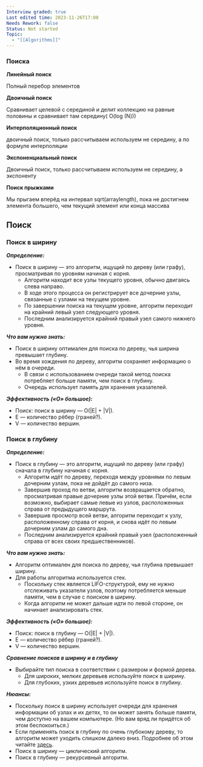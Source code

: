 ```yaml
---
Interview graded: true
Last edited time: 2023-11-26T17:08
Needs Rework: false
Status: Not started
Topic:
  - "[[Algorithms]]"
---
```

### **Поиска**

**Линейный поиск**

Полный перебор элементов

**Двоичный поиск**

Сравнивает целевой с серединой и делит коллекцию на равные половины и сравнивает там середину( O(log (N)))

**Интерполяционный поиск**

двоичный поиск, только рассчитываем используем не середину, а по формуле интерполяции

**Экспоненциальный поиск**

Двоичный поиск, только рассчитываем используем не середину, а экспоненту

**Поиск прыжками**

Мы прыгаем вперёд на интервал sqrt(arraylength), пока не достигнем элемента большего, чем текущий элемент или конца массива

  

## **Поиск**

### **Поиск в ширину**

_**Определение:**_

- Поиск в ширину — это алгоритм, ищущий по дереву (или графу), просматривая по уровням начиная с корня.
    - Алгоритм находит все узлы текущего уровня, обычно двигаясь слева направо.
    - В ходе этого процесса он регистрирует все дочерние узлы, связанные с узлами на текущем уровне.
    - По завершении поиска на текущем уровне, алгоритм переходит на крайний левый узел следующего уровня.
    - Последним анализируется крайний правый узел самого нижнего уровня.

_**Что вам нужно знать:**_

- Поиск в ширину оптимален для поиска по дереву, чья ширина превышает глубину.
- Во время хождения по дереву, алгоритм сохраняет информацию о нём в очереди.
    - В связи с использованием очереди такой метод поиска потребляет больше памяти, чем поиск в глубину.
    - Очередь использует память для хранения указателей.

_**Эффективность («О» большое):**_

- Поиск: поиск в ширину — O(|E| + |V|).
- E — количество рёбер (граней?).
- V — количество вершин.

### **Поиск в глубину**

_**Определение:**_

- Поиск в глубину — это алгоритм, ищущий по дереву (или графу) сначала в глубину начиная с корня.
    - Алгоритм идёт по дереву, переходя между уровнями по левым дочерним узлам, пока не дойдёт до самого низа.
    - Завершив проход по ветви, алгоритм возвращается обратно, просматривая правые дочерние узлы этой ветви. Причём, если возможно, выбирает самые левые из узлов, расположенных справа от предыдущего маршрута.
    - Завершив просмотр всей ветви, алгоритм переходит к узлу, расположенному справа от корня, и снова идёт по левым дочерним узлам до самого дна.
    - Последним анализируется крайний правый узел (расположенный справа от всех своих предшественников).

_**Что вам нужно знать:**_

- Алгоритм оптимален для поиска по дереву, чья глубина превышает ширину.
- Для работы алгоритма используется стек.
    - Поскольку стек является LIFO-структурой, ему не нужно отслеживать указатели узлов, поэтому потребляется меньше памяти, чем в случае с поиском в ширину.
    - Когда алгоритм не может дальше идти по левой стороне, он начинает анализировать стек.

_**Эффективность («О» большое):**_

- Поиск: поиск в глубину — O(|E| + |V|).
- E — количество рёбер (граней?).
- V — количество вершин.

_**Сравнение поисков в ширину и в глубину**_

- Выбирайте тип поиска в соответствии с размером и формой дерева.
    - Для широких, мелких деревьев используйте поиск в ширину.
    - Для глубоких, узких деревьев используйте поиск в глубину.

_**Нюансы:**_

- Поскольку поиск в ширину использует очереди для хранения информации об узлах и их детях, то он может занять больше памяти, чем доступно на вашем компьютере. (Но вам вряд ли придётся об этом беспокоиться.)
- Если применять поиск в глубину по очень глубокому дереву, то алгоритм может уходить слишком далеко вниз. Подробнее об этом читайте [здесь](http://xkcd.com/761/).
- Поиск в ширину — циклический алгоритм.
- Поиск в глубину — рекурсивный алгоритм.